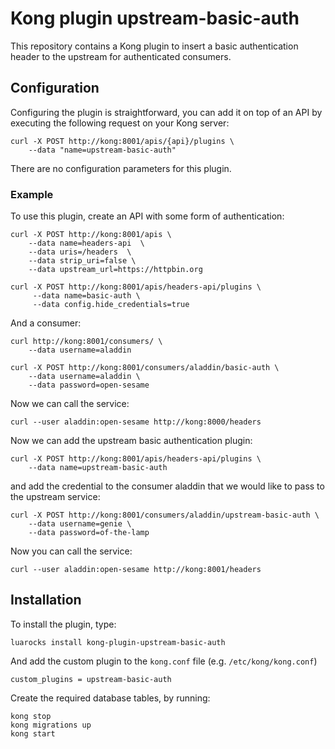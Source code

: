 # Kong plugin upstream-basic-auth

This repository contains a Kong plugin to insert a basic authentication header
to the upstream for authenticated consumers.


## Configuration
Configuring the plugin is straightforward, you can add it on top of an API by executing the following request on your Kong server:
```
curl -X POST http://kong:8001/apis/{api}/plugins \
    --data "name=upstream-basic-auth" 
```

There are no configuration parameters for this plugin.



### Example
To use this plugin, create an API with some form of authentication:
```
curl -X POST http://kong:8001/apis \
    --data name=headers-api  \
    --data uris=/headers  \
    --data strip_uri=false \
    --data upstream_url=https://httpbin.org

curl -X POST http://kong:8001/apis/headers-api/plugins \
     --data name=basic-auth \
     --data config.hide_credentials=true

```

And a consumer:
```
curl http://kong:8001/consumers/ \
	--data username=aladdin

curl -X POST http://kong:8001/consumers/aladdin/basic-auth \
    --data username=aladdin \
    --data password=open-sesame
```

Now we can call the service:
```
curl --user aladdin:open-sesame http://kong:8000/headers
```

Now we can add the upstream basic authentication plugin:
```
curl -X POST http://kong:8001/apis/headers-api/plugins \
	--data name=upstream-basic-auth 
```

and add the credential to the consumer aladdin that we would like to pass to the upstream service:
```
curl -X POST http://kong:8001/consumers/aladdin/upstream-basic-auth \
    --data username=genie \
    --data password=of-the-lamp
```

Now you can call the service:
```
curl --user aladdin:open-sesame http://kong:8001/headers
```

## Installation
To install the plugin, type:
```
luarocks install kong-plugin-upstream-basic-auth
```
And add the custom plugin to the `kong.conf` file (e.g. `/etc/kong/kong.conf`)
```
custom_plugins = upstream-basic-auth
```
Create the required database tables, by running:
```
kong stop
kong migrations up
kong start
```
